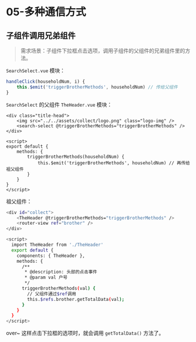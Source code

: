 # 05-多种通信方式

## 子组件调用兄弟组件

> 需求场景：子组件下拉框点击选项，调用子组件的父组件的兄弟组件里的方法。

`SearchSelect.vue` 模块：

```js
handleClick(householdNum, i) {
    this.$emit('triggerBrotherMethods', householdNum) // 传给父组件
}
```

`SearchSelect` 的父组件 `TheHeader.vue` 模块：

```vue
<div class="title-head">
    <img src="../../assets/collect/logo.png" class="logo-img" />
    <search-select @triggerBrotherMethods="triggerBrotherMethods" />
</div>

<script>
export default {
	methods: {
        triggerBrotherMethods(householdNum) {
            this.$emit('triggerBrotherMethods', householdNum) // 再传给祖父组件
        }
    }
}
</script>
```

祖父组件：

```bash
<div id="collect">
    <TheHeader @triggerBrotherMethods="triggerBrotherMethods" />
    <router-view ref="brother" />
</div>

<script>
  import TheHeader from './TheHeader'
  export default {
    components: { TheHeader },
    methods: {
      /**
       * @description: 头部的点击事件
       * @param val 户号
       */
      triggerBrotherMethods(val) {
        // 父组件通过$ref调用
        this.$refs.brother.getTotalData(val);
      }
    }
  }
</script>
```

over~ 这样点击下拉框的选项时，就会调用 `getTotalData()` 方法了。